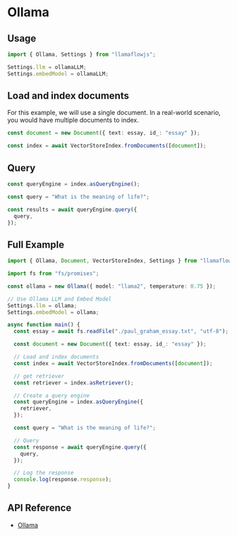 # Ollama

## Usage

```ts
import { Ollama, Settings } from "llamaflowjs";

Settings.llm = ollamaLLM;
Settings.embedModel = ollamaLLM;
```

## Load and index documents

For this example, we will use a single document. In a real-world scenario, you would have multiple documents to index.

```ts
const document = new Document({ text: essay, id_: "essay" });

const index = await VectorStoreIndex.fromDocuments([document]);
```

## Query

```ts
const queryEngine = index.asQueryEngine();

const query = "What is the meaning of life?";

const results = await queryEngine.query({
  query,
});
```

## Full Example

```ts
import { Ollama, Document, VectorStoreIndex, Settings } from "llamaflowjs";

import fs from "fs/promises";

const ollama = new Ollama({ model: "llama2", temperature: 0.75 });

// Use Ollama LLM and Embed Model
Settings.llm = ollama;
Settings.embedModel = ollama;

async function main() {
  const essay = await fs.readFile("./paul_graham_essay.txt", "utf-8");

  const document = new Document({ text: essay, id_: "essay" });

  // Load and index documents
  const index = await VectorStoreIndex.fromDocuments([document]);

  // get retriever
  const retriever = index.asRetriever();

  // Create a query engine
  const queryEngine = index.asQueryEngine({
    retriever,
  });

  const query = "What is the meaning of life?";

  // Query
  const response = await queryEngine.query({
    query,
  });

  // Log the response
  console.log(response.response);
}
```

## API Reference

- [Ollama](../../../api/classes/Ollama.md)

